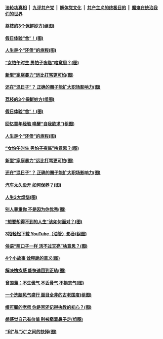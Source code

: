 ####  [法轮功真相](../../../../basic/blob/master/README.md?t=06211031) &nbsp;|&nbsp; [九评共产党](../../../../9ping.md/blob/master/README.md?t=06211031) &nbsp;|&nbsp; [解体党文化](../../../../jtdwh.md/blob/master/README.md?t=06211031)  &nbsp;|&nbsp; [共产主义的终极目的](../../../../gczydzjmd.md/blob/master/README.md?t=06211031) &nbsp;|&nbsp; [魔鬼在统治我们的世界](../../../../mgztzwmdsj.md/blob/master/README.md?t=06211031) 

#### [荔枝的3个保鲜妙方(组图)](../pages/p8/936950.md?t=06211031) 

#### [假日体验“舍”！(图)](../pages/p8/937183.md?t=06211031) 

#### [人生是个“还债”的旅程(图)](../pages/p8/936768.md?t=06211031) 

#### [“女怕午时生 男怕子夜临”啥意思？(图)](../pages/p8/937081.md?t=06211031) 

#### [新型“家庭暴力”远比打骂更可怕(图)](../pages/p8/936230.md?t=06211031) 

#### [还在“混日子”？ 正确的圈子能扩大职场影响力(图)](../pages/p8/937049.md?t=06211031) 

#### [荔枝的3个保鲜妙方(组图)](../pages/p8/936950.md?t=06211031) 

#### [假日体验“舍”！(图)](../pages/p8/937183.md?t=06211031) 

#### [回忆童年经验 唤醒“自我欲求”(组图)](../pages/p8/937082.md?t=06211031) 

#### [人生是个“还债”的旅程(图)](../pages/p8/936768.md?t=06211031) 

#### [“女怕午时生 男怕子夜临”啥意思？(图)](../pages/p8/937081.md?t=06211031) 

#### [新型“家庭暴力”远比打骂更可怕(图)](../pages/p8/936230.md?t=06211031) 

#### [还在“混日子”？ 正确的圈子能扩大职场影响力(图)](../pages/p8/937049.md?t=06211031) 

#### [汽车太久没开 如何保养？(图)](../pages/p8/937035.md?t=06211031) 

#### [人生3大烦恼(图)](../pages/p8/936959.md?t=06211031) 

#### [别人尊重你 不是因为你优秀(图)](../pages/p8/936253.md?t=06211031) 

#### [“想要却得不到的人生”该如何面对？(图)](../pages/p8/936933.md?t=06211031) 

#### [3招轻松下载 YouTube（油管）影音(组图)](../pages/p8/936922.md?t=06211031) 

#### [俗语“两口子一样 活不过天亮”啥意思？(图)](../pages/p8/936917.md?t=06211031) 

#### [4个小故事 诠释跪的意义(图)](../pages/p8/936353.md?t=06211031) 

#### [解决愧疚感 能快速回到正轨(图)](../pages/p8/936834.md?t=06211031) 

#### [曾国藩：不生傲气 不丢骨气 不损志气(图)](../pages/p8/936248.md?t=06211031) 

#### [一个洗脑风气盛行 面目全非的古老国度(组图)](../pages/p8/936759.md?t=06211031) 

#### [缪可馨的老师 你是否还记得执教的初心？(图)](../pages/p8/936737.md?t=06211031) 

#### [想感觉自己有价值 别被牵着鼻子走(组图)](../pages/p8/936721.md?t=06211031) 

#### [“利”与“义”之间的抉择(图)](../pages/p8/936246.md?t=06211031) 


